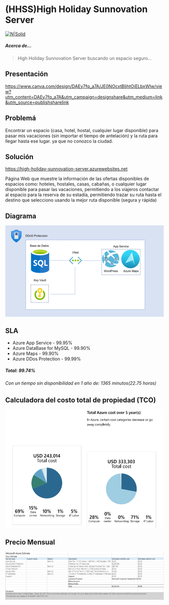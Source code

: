 # (HHSS)High Holiday Sunnovation Server

[![N|Solid](https://high-holiday-sunnovation-server.azurewebsites.net/wp-content/uploads/2021/12/cropped-logo-3.png)](https://high-holiday-sunnovation-server.azurewebsites.net/)

##### Acerca de...

> High Holiday Sunnovation Server buscando un espacio seguro...

## Presentación

https://www.canva.com/design/DAEy7fq_a7A/JE0NOcxtBljhtOiELbxWIw/view?utm_content=DAEy7fq_a7A&utm_campaign=designshare&utm_medium=link&utm_source=publishsharelink

## Problemá

Encontrar un espacio (casa, hotel, hostal, cualquier lugar disponible) para pasar mis vacaciones (sin importar el tiempo de antelación) y la ruta para llegar hasta ese lugar. ya que no conozco la ciudad.


## Solución

https://high-holiday-sunnovation-server.azurewebsites.net

Página Web que muestre la información de las ofertas disponibles de espacios como: hoteles, hostales, casas, cabañas, o cualquier lugar disponible para pasar las vacaciones, permitiendo a los viajeros contactar al espacio para la reserva de su estadía, permitiendo trazar su ruta hasta el destino que selecciono usando la mejor ruta disponible (segura y rápida)

## Diagrama

![N|Solid](https://github.com/JosueTronco/HighHolidaySunnovationServer/blob/7f99cf71cfe5120016a824d11eb46670ec4ac213/diagrama.png)

## SLA

- Azure App Service - 99.95%
- Azure DataBase for MySQL - 99.90%
- Azure Maps - 99.90%
- Azure DDos Protection - 99.99%

##### Total: 99.74%
###### Con un tiempo sin disponibilidad en 1 año de: 1365 minutos(22.75 horas)


## Calculadora del costo total de propiedad (TCO)

![N|Solid](https://github.com/JosueTronco/HighHolidaySunnovationServer/blob/4bb45f4ef178e5f9068f5f1152d404847e0c724c/tco.png)

## Precio Mensual

[![N|Solid](https://github.com/JosueTronco/HighHolidaySunnovationServer/blob/39ae2af679ab5829f77d713c81456620288d275d/preciosmensuales.png)](https://github.com/JosueTronco/HighHolidaySunnovationServer/blob/9d6323b90469fee4716758091e53a0b8ecbd0d7e/ExportedEstimate.xlsx)

